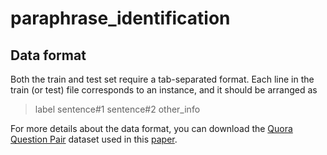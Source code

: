 # paraphrase_identification

## Data format
Both the train and test set require a tab-separated format.
Each line in the train (or test) file corresponds to an instance, and it should be arranged as
> label	sentence#1	sentence#2	other_info

For more details about the data format, you can download the [Quora Question Pair](https://drive.google.com/file/d/0B0PlTAo--BnaQWlsZl9FZ3l1c28/view?usp=sharing) dataset used in this [paper](https://arxiv.org/pdf/1702.03814.pdf).

